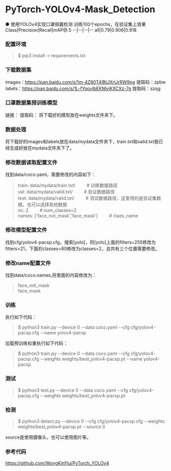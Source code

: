 # PyTorch-YOLOv4-Mask_Detection
● 使用YOLOv4实现口罩佩戴检测
训练100个epochs，在验证集上效果
Class|Precision|Recall|mAP@.5
--|--|--|--
all|0.79|0.906|0.918
### 配置环境
> $ pip3 install -r requirements.txt
### 下载数据集 
images：https://pan.baidu.com/s/1m-4Z80T4IBtJXrlJrRW9pg 提取码：zpbw  
labels：https://pan.baidu.com/s/1L-fYqoylbEKMyiKXCXz-7g 提取码：szqg  

### 口罩数据集预训练模型
链接： 提取码：
将下载好的模型放在weights文件夹下。

### 数据处理
将下载好的images和labels放在data/mydata文件夹下，train.txt和valid.txt我已经生成好放在mydata文件夹下了。
### 修改数据读取配置文件
找到data/coco.yaml，需要修改的内容如下：
> train: data/mydata/train.txt/   &nbsp;&nbsp;&nbsp;&nbsp;&nbsp;&nbsp;&nbsp;  # 训练数据路径  
> val: data/mydata/valid.txt/     &nbsp;&nbsp;&nbsp;&nbsp;&nbsp;&nbsp;&nbsp;  # 验证数据路径  
> test: data/mydata/valid.txt/     &nbsp;&nbsp;&nbsp;&nbsp;&nbsp;&nbsp;&nbsp;  # 测试数据路径，这里用的是验证集数据，也可以选择其他数据   
> nc: 2                            &nbsp;&nbsp;&nbsp;&nbsp;&nbsp;&nbsp;&nbsp; # num_classes=2  
> names: ['face_not_mask','face_mask'] &nbsp;&nbsp;&nbsp;&nbsp;&nbsp;&nbsp;&nbsp; # claes_name
### 修改模型配置文件
找到cfg/yolov4-pacsp.cfg，搜索[yolo]，将[yolo]上面的filters=255修改为filters=21，下面的classes=80修改为classes=2，总共有三个位置需要修改。
### 修改name配置文件
找到data/coco.names,将里面的内容修改为：
>face_not_mask  
>face_mask  
### 训练
执行如下代码：
>$ python3 train.py --device 0 --data coco.yaml --cfg cfg/yolov4-pacsp.cfg --name yolov4-pacsp

加载预训练权重执行如下代码：
>$ python3 train.py --device 0 --data coco.yaml --cfg cfg/yolov4-pacsp.cfg --weights weights/best_yolov4-pacsp.pt --name yolov4-pacsp

### 测试
>$ python3 test.py --device 0 --data coco.yaml --cfg cfg/yolov4-pacsp.cfg --weights weights/best_yolov4-pacsp.pt

### 检测
>$ python3 detect.py --device 0 --cfg cfg/yolov4-pacsp.cfg --weights weights/best_yolov4-pacsp.pt --source 0

source是使用摄像头，也可以使用图片等。
 
### 参考代码
https://github.com/WongKinYiu/PyTorch_YOLOv4
